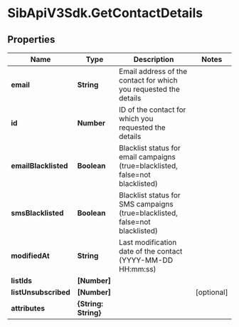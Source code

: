 # SibApiV3Sdk.GetContactDetails

## Properties
Name | Type | Description | Notes
------------ | ------------- | ------------- | -------------
**email** | **String** | Email address of the contact for which you requested the details | 
**id** | **Number** | ID of the contact for which you requested the details | 
**emailBlacklisted** | **Boolean** | Blacklist status for email campaigns (true&#x3D;blacklisted, false&#x3D;not blacklisted) | 
**smsBlacklisted** | **Boolean** | Blacklist status for SMS campaigns (true&#x3D;blacklisted, false&#x3D;not blacklisted) | 
**modifiedAt** | **String** | Last modification date of the contact (YYYY-MM-DD HH:mm:ss) | 
**listIds** | **[Number]** |  | 
**listUnsubscribed** | **[Number]** |  | [optional] 
**attributes** | **{String: String}** |  | 


